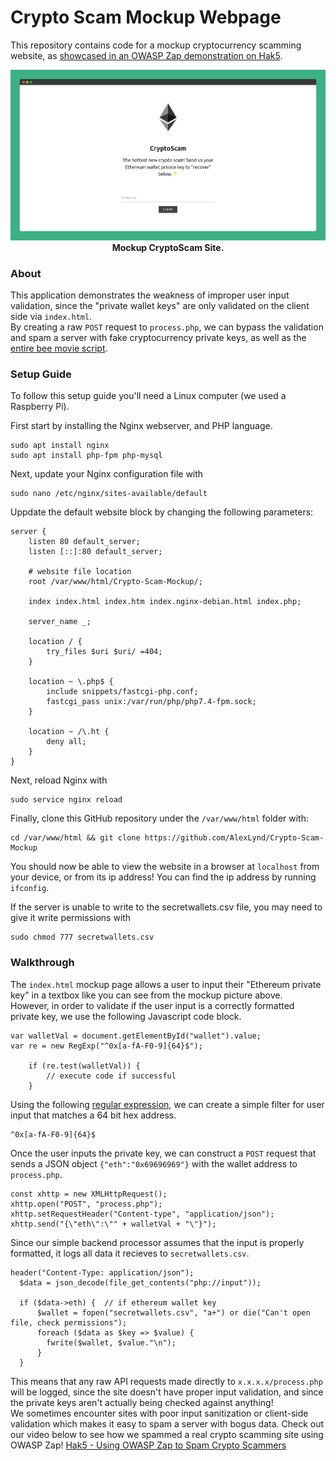 # Crypto Scam Mockup Webpage
This repository contains code for a mockup cryptocurrency scamming website, as [showcased in an OWASP Zap demonstration on Hak5](https://www.youtube.com/watch?v=VmUhz630rCk).

<p align="center">
  <img src="images/mockup.png" width="700px">
  <br>
  <b>Mockup CryptoScam Site.</b>
  <br>
</p>

### About
This application demonstrates the weakness of improper user input validation, since the "private wallet keys" are only validated on the client side via `index.html`.  
By creating a raw `POST` request to `process.php`, we can bypass the validation and spam a server with fake cryptocurrency private keys, as well as the [entire bee movie script](https://www.youtube.com/watch?v=VmUhz630rCk).

### Setup Guide
To follow this setup guide you'll need a Linux computer (we used a Raspberry Pi).

First start by installing the Nginx webserver, and PHP language.
```
sudo apt install nginx 
sudo apt install php-fpm php-mysql
```
Next, update your Nginx configuration file with  
```
sudo nano /etc/nginx/sites-available/default
```

Uppdate the default website block by changing the following parameters:
``` 
server {
	listen 80 default_server;
	listen [::]:80 default_server;

    # website file location
	root /var/www/html/Crypto-Scam-Mockup/;
    
	index index.html index.htm index.nginx-debian.html index.php;

	server_name _;

	location / {
		try_files $uri $uri/ =404;
	}

	location ~ \.php$ {
		include snippets/fastcgi-php.conf;
		fastcgi_pass unix:/var/run/php/php7.4-fpm.sock;
	}

	location ~ /\.ht {
		deny all;
	}
}
```
Next, reload Nginx with  
```
sudo service nginx reload
```

Finally, clone this GitHub repository under the `/var/www/html` folder with:
```
cd /var/www/html && git clone https://github.com/AlexLynd/Crypto-Scam-Mockup
```

You should now be able to view the website in a browser at `localhost` from your device, or from its ip address!  You can find the ip address by running `ifconfig`.

If the server is unable to write to the secretwallets.csv file, you may need to give it write permissions with 
```
sudo chmod 777 secretwallets.csv
```

### Walkthrough
The `index.html` mockup page allows a user to input their "Ethereum private key" in a textbox like you can see from the mockup picture above.  
However, in order to validate if the user input is a correctly formatted private key, we use the following Javascript code block.
```
var walletVal = document.getElementById("wallet").value;
var re = new RegExp("^0x[a-fA-F0-9]{64}$");

    if (re.test(walletVal)) {
        // execute code if successful
    }
```
Using the following [regular expression](https://regexr.com/), we can create a simple filter for user input that matches a 64 bit hex address.
```
^0x[a-fA-F0-9]{64}$
```
Once the user inputs the private key, we can construct a `POST` request that sends a JSON object `{"eth":"0x69696969"}` with the wallet address to `process.php`.
```
const xhttp = new XMLHttpRequest();
xhttp.open("POST", "process.php");
xhttp.setRequestHeader("Content-type", "application/json");
xhttp.send("{\"eth\":\"" + walletVal + "\"}");
```
Since our simple backend processor assumes that the input is properly formatted, it logs all data it recieves to `secretwallets.csv`.
```
header("Content-Type: application/json"); 
  $data = json_decode(file_get_contents("php://input"));

  if ($data->eth) {  // if ethereum wallet key
      $wallet = fopen("secretwallets.csv", "a+") or die("Can't open file, check permissions");
      foreach ($data as $key => $value) {
        fwrite($wallet, $value."\n");
      }
  }
  ```
This means that any raw API requests made directly to `x.x.x.x/process.php` will be logged, since the site doesn't have proper input validation, and since the private keys aren't actually being checked against anything!  
We sometimes encounter sites with poor input sanitization or client-side validation which makes it easy to spam a server with bogus data.  Check out our video below to see how we spammed a real crypto scamming site using OWASP Zap! 
[Hak5 - Using OWASP Zap to Spam Crypto Scammers](https://www.youtube.com/watch?v=VmUhz630rCk)

